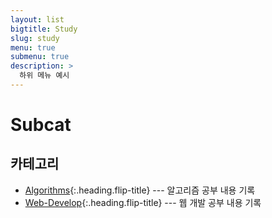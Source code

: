 ```yaml
---
layout: list
bigtitle: Study
slug: study
menu: true
submenu: true
description: >
  하위 메뉴 예시
---
```


# Subcat

## 카테고리

* [Algorithms]{:.heading.flip-title} --- 알고리즘 공부 내용 기록
* [Web-Develop]{:.heading.flip-title} --- 웹 개발 공부 내용 기록

[Algorithms]: /algorithms/
[Web-Develop]: /web-develop/